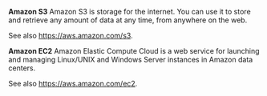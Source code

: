 **Amazon S3**
Amazon S3 is storage for the internet. You can use it to store and retrieve any amount of data at any time, from anywhere on the web.

See also https://aws.amazon.com/s3.

**Amazon EC2**
Amazon Elastic Compute Cloud is a web service for launching and managing Linux/UNIX and Windows Server instances in Amazon data centers.

See also https://aws.amazon.com/ec2.

